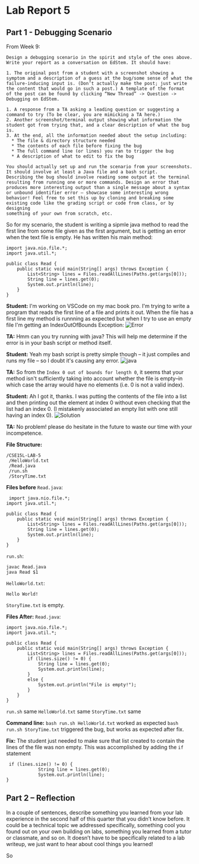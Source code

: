 # Lab Report 5 

## Part 1 - Debugging Scenario
From Week 9: 
```
Design a debugging scenario in the spirit and style of the ones above. Write your report as a conversation on EdStem. It should have:

1. The original post from a student with a screenshot showing a symptom and a description of a guess at the bug/some sense of what the 
failure-inducing input is. (Don’t actually make the post; just write the content that would go in such a post.) A template of the format 
of the post can be found by clicking “New Thread” -> Question -> Debugging on EdStem.

1. A response from a TA asking a leading question or suggesting a command to try (To be clear, you are mimicking a TA here.)
2. Another screenshot/terminal output showing what information the student got from trying that, and a clear description of what the bug is.
3. At the end, all the information needed about the setup including:
  * The file & directory structure needed
  * The contents of each file before fixing the bug
  * The full command line (or lines) you ran to trigger the bug
  * A description of what to edit to fix the bug

You should actually set up and run the scenario from your screenshots. It should involve at least a Java file and a bash script. 
Describing the bug should involve reading some output at the terminal resulting from running one or more commands. Design an error that 
produces more interesting output than a single message about a syntax or unbound identifier error – showcase some interesting wrong 
behavior! Feel free to set this up by cloning and breaking some existing code like the grading script or code from class, or by designing 
something of your own from scratch, etc.
```

So for my scenario, the student is writing a sipmle java method to read the first line from some file given as the first argument, but 
is getting an error when the text file is empty. He has written his main method: 
```
import java.nio.file.*;
import java.util.*;

public class Read {
    public static void main(String[] args) throws Exception {
        List<String> lines = Files.readAllLines(Paths.get(args[0]));
        String line = lines.get(0);
        System.out.println(line);
    }
}
```

**Student:**
 I'm working on VSCode on my mac book pro. 
 I'm trying to write a program that reads the first line of a file and prints it out. When the file has a first line my method is runnning
 as expected but when I try to use an empty file I'm getting an IndexOutOfBounds Exception: 
![Error]() 


**TA:** 
 Hmm can you try running with java? This will help me determine if the error is in your bash script or method itself. 
 
 **Student:** 
  Yeah my bash script is pretty simple though – it just compiles and runs my file – so I doubt it's causing any error. 
![java]()

**TA:**
 So from the `Index 0 out of bounds for length 0`, it seems that your method isn't sufficiently taking into account whether the file 
 is empty–in which case the array would have no elements (i.e. 0 is not a valid index). 
 
**Student:**
 Ah I got it, thanks. I was putting the contents of the file into a list and then printing out the element at index 0 without even 
 checking that the list had an index 0. (I mistakenly associated an empty list with one still having an index 0). 
![Solution]()

**TA:** 
 No problem! please do hesitate in the future to waste our time with your incompetence. 
 
 
 **File Structure:** 
 ```
 /CSE15L-LAB-5
  /HelloWorld.txt
  /Read.java
  /run.sh
  /StoryTime.txt
 ```
 
**Files before** 
`Read.java`:
```
 import java.nio.file.*;
import java.util.*;

public class Read {
    public static void main(String[] args) throws Exception {
        List<String> lines = Files.readAllLines(Paths.get(args[0]));
        String line = lines.get(0);
        System.out.println(line);
    }
}
```
`run.sh`: 
```
javac Read.java
java Read $1
```
`HelloWorld.txt`:
```
Hello World!
```
`StoryTime.txt` is empty. 
 
**Files After:** 
`Read.java`: 
```
import java.nio.file.*;
import java.util.*;

public class Read {
    public static void main(String[] args) throws Exception {
        List<String> lines = Files.readAllLines(Paths.get(args[0]));
        if (lines.size() != 0) {
            String line = lines.get(0);
            System.out.println(line);
        }
        else {
            System.out.println("File is empty!");
        }
    }
}
```

`run.sh` same
`HelloWorld.txt` same
`StoryTime.txt` same 

**Command line:**
`bash run.sh HelloWorld.txt` worked as expected 
`bash run.sh StoryTime.txt` triggered the bug, but works as expected after fix. 

**Fix:**
The student just needed to make sure that list created to contain the lines of the file was non empty. This was accomplished by adding 
the `if` statement 
```
 if (lines.size() != 0) {
            String line = lines.get(0);
            System.out.println(line);
}
```


## Part 2 – Reflection 
In a couple of sentences, describe something you learned from your lab experience in the second half of this quarter that you didn’t 
know before. It could be a technical topic we addressed specifically, something cool you found out on your own building on labs, something
you learned from a tutor or classmate, and so on. It doesn’t have to be specifically related to a lab writeup, we just want to hear about 
cool things you learned!

So 


